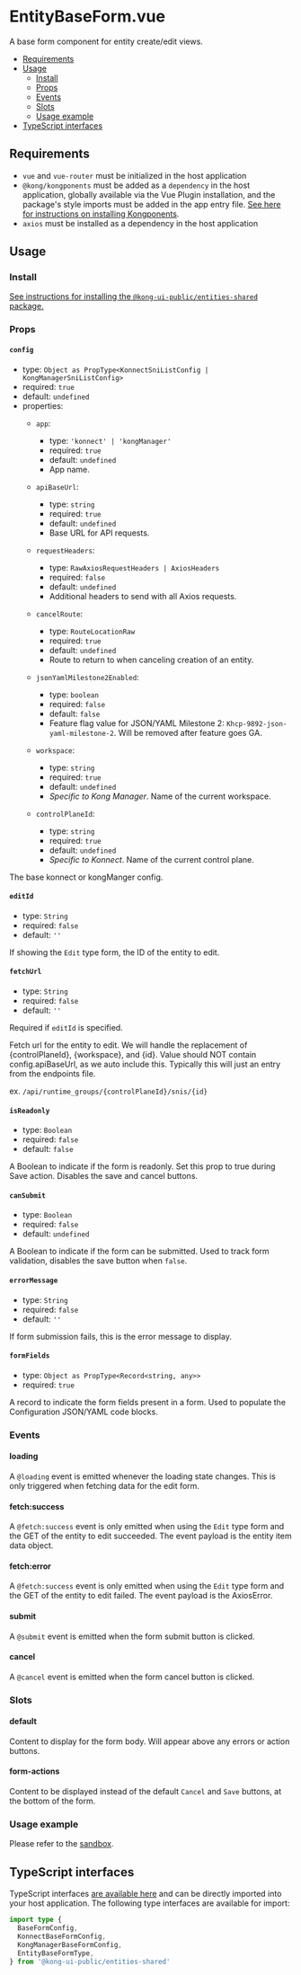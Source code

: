 # EntityBaseForm.vue

A base form component for entity create/edit views.

- [Requirements](#requirements)
- [Usage](#usage)
  - [Install](#install)
  - [Props](#props)
  - [Events](#events)
  - [Slots](#slots)
  - [Usage example](#usage-example)
- [TypeScript interfaces](#typescript-interfaces)

## Requirements

- `vue` and `vue-router` must be initialized in the host application
- `@kong/kongponents` must be added as a `dependency` in the host application, globally available via the Vue Plugin installation, and the package's style imports must be added in the app entry file. [See here for instructions on installing Kongponents](https://kongponents.konghq.com/#globally-install-all-kongponents).
- `axios` must be installed as a dependency in the host application

## Usage

### Install

[See instructions for installing the `@kong-ui-public/entities-shared` package.](../README.md#install)

### Props

#### `config`

- type: `Object as PropType<KonnectSniListConfig | KongManagerSniListConfig>`
- required: `true`
- default: `undefined`
- properties:
  - `app`:
    - type: `'konnect' | 'kongManager'`
    - required: `true`
    - default: `undefined`
    - App name.

  - `apiBaseUrl`:
    - type: `string`
    - required: `true`
    - default: `undefined`
    - Base URL for API requests.

  - `requestHeaders`:
    - type: `RawAxiosRequestHeaders | AxiosHeaders`
    - required: `false`
    - default: `undefined`
    - Additional headers to send with all Axios requests.

  - `cancelRoute`:
    - type: `RouteLocationRaw`
    - required: `true`
    - default: `undefined`
    - Route to return to when canceling creation of an entity.

  - `jsonYamlMilestone2Enabled`:
    - type: `boolean`
    - required: `false`
    - default: `false`
    - Feature flag value for JSON/YAML Milestone 2: `Khcp-9892-json-yaml-milestone-2`. Will be removed after feature goes GA.

  - `workspace`:
    - type: `string`
    - required: `true`
    - default: `undefined`
    - *Specific to Kong Manager*. Name of the current workspace.

  - `controlPlaneId`:
    - type: `string`
    - required: `true`
    - default: `undefined`
    - *Specific to Konnect*. Name of the current control plane.

The base konnect or kongManger config.

#### `editId`

- type: `String`
- required: `false`
- default: `''`

If showing the `Edit` type form, the ID of the entity to edit.

#### `fetchUrl`

- type: `String`
- required: `false`
- default: `''`

Required if `editId` is specified.

Fetch url for the entity to edit. We will handle the replacement of {controlPlaneId}, {workspace}, and {id}.
Value should NOT contain config.apiBaseUrl, as we auto include this. Typically this will just an entry from the endpoints file.

ex. `/api/runtime_groups/{controlPlaneId}/snis/{id}`

#### `isReadonly`

- type: `Boolean`
- required: `false`
- default: `false`

A Boolean to indicate if the form is readonly. Set this prop to true during Save action. Disables the save and cancel buttons.

#### `canSubmit`

- type: `Boolean`
- required: `false`
- default: `undefined`

A Boolean to indicate if the form can be submitted. Used to track form validation, disables the save button when `false`.

#### `errorMessage`

- type: `String`
- required: `false`
- default: `''`

If form submission fails, this is the error message to display.

#### `formFields`

- type: `Object as PropType<Record<string, any>>`
- required: `true`

A record to indicate the form fields present in a form. Used to populate the Configuration JSON/YAML code blocks.

### Events

#### loading

A `@loading` event is emitted whenever the loading state changes. This is only triggered when fetching data for the edit form.

#### fetch:success

A `@fetch:success` event is only emitted when using the `Edit` type form and the GET of the entity to edit succeeded. The event payload is the entity item data object.

#### fetch:error

A `@fetch:success` event is only emitted when using the `Edit` type form and the GET of the entity to edit failed. The event payload is the AxiosError.

#### submit

A `@submit` event is emitted when the form submit button is clicked.

#### cancel

A `@cancel` event is emitted when the form cancel button is clicked.

### Slots

#### default

Content to display for the form body. Will appear above any errors or action buttons.

#### form-actions

Content to be displayed instead of the default `Cancel` and `Save` buttons, at the bottom of the form.

### Usage example

Please refer to the [sandbox](../sandbox/pages/EntityBaseFormPage.vue).

## TypeScript interfaces

TypeScript interfaces [are available here](https://github.com/Kong/public-ui-components/blob/main/packages/entities/entities-shared/src/types/entity-base-form.ts) and can be directly imported into your host application. The following type interfaces are available for import:

```ts
import type {
  BaseFormConfig,
  KonnectBaseFormConfig,
  KongManagerBaseFormConfig,
  EntityBaseFormType,
} from '@kong-ui-public/entities-shared'
```
